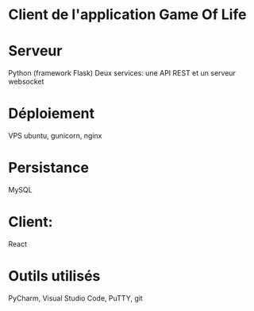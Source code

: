 # Client de l'application Game Of Life

# Serveur
Python (framework Flask)
Deux services: une API REST et un serveur websocket

# Déploiement
VPS ubuntu, gunicorn, nginx

# Persistance
MySQL

# Client:
React

# Outils utilisés
PyCharm, Visual Studio Code, PuTTY, git